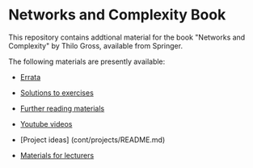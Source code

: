 # Networks and Complexity Book

This repository contains addtional material for the book "Networks and Complexity" by Thilo Gross, available from Springer. 

The following materials are presently available:
- [Errata](cont/errata/README.md)
- [Solutions to exercises](cont/sol/README.md)
- [Further reading materials](cont/further/README.md) 
- [Youtube videos](cont/videos/README.md)
- [Project ideas] (cont/projects/README.md)

- [Materials for lecturers](cont/lecturers/README.md) 
